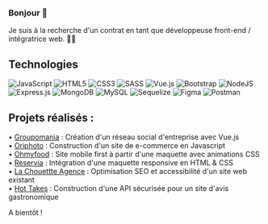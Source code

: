 ### Bonjour 👋

Je suis à la recherche d'un contrat en tant que développeuse front-end / intégratrice web. 👩‍💻

## Technologies
![JavaScript](https://img.shields.io/badge/javascript-%23323330.svg?style=for-the-badge&logo=javascript&logoColor=%23F7DF1E)
![HTML5](https://img.shields.io/badge/html5-%23E34F26.svg?style=for-the-badge&logo=html5&logoColor=white)
![CSS3](https://img.shields.io/badge/css3-%231572B6.svg?style=for-the-badge&logo=css3&logoColor=white)
![SASS](https://img.shields.io/badge/SASS-hotpink.svg?style=for-the-badge&logo=SASS&logoColor=white)
![Vue.js](https://img.shields.io/badge/vuejs-%2335495e.svg?style=for-the-badge&logo=vuedotjs&logoColor=%234FC08D)
![Bootstrap](https://img.shields.io/badge/bootstrap-%23563D7C.svg?style=for-the-badge&logo=bootstrap&logoColor=white)
![NodeJS](https://img.shields.io/badge/node.js-6DA55F?style=for-the-badge&logo=node.js&logoColor=white)
![Express.js](https://img.shields.io/badge/express.js-%23404d59.svg?style=for-the-badge&logo=express&logoColor=%2361DAFB)
![MongoDB](https://img.shields.io/badge/MongoDB-%234ea94b.svg?style=for-the-badge&logo=mongodb&logoColor=white)
![MySQL](https://img.shields.io/badge/mysql-%2300f.svg?style=for-the-badge&logo=mysql&logoColor=white)
![Sequelize](https://img.shields.io/badge/Sequelize-52B0E7?style=for-the-badge&logo=Sequelize&logoColor=white)
![Figma](https://img.shields.io/badge/figma-%23F24E1E.svg?style=for-the-badge&logo=figma&logoColor=white)
![Postman](https://img.shields.io/badge/Postman-FF6C37?style=for-the-badge&logo=postman&logoColor=white)


## Projets réalisés :  
• [Groupomania](https://github.com/MarineFlora/MarineRapeneau_7_08112021) : Création d'un réseau social d'entreprise avec Vue.js   
• [Oriphoto](https://github.com/MarineFlora/MarineRapeneau_5_19082021) : Construction d'un site de e-commerce en Javascript    
• [Ohmyfood](https://github.com/MarineFlora/MarineRapeneau_3_11062021) : Site mobile first à partir d'une maquette avec animations CSS    
• [Reservia](https://github.com/MarineFlora/MarineRapeneau_2_29042021) : Intégration d'une maquette responsive en HTML & CSS     
• [La Chouettte Agence](https://github.com/MarineFlora/OC_P4) : Optimisation SEO et accessibilité d'un site web existant      
• [Hot Takes](https://github.com/MarineFlora/MarineRapeneau_6_04102021) : Construction d'une API sécurisée pour un site d'avis gastronomique      



A bientôt !

<!--
**MarineFlora/marineflora** is a ✨ _special_ ✨ repository because its `README.md` (this file) appears on your GitHub profile.

Here are some ideas to get you started:

- 🔭 I’m currently working on ...
- 🌱 I’m currently learning ...
- 👯 I’m looking to collaborate on ...
- 🤔 I’m looking for help with ...
- 💬 Ask me about ...
- 📫 How to reach me: ...
- 😄 Pronouns: ...
- ⚡ Fun fact: ...
-->
